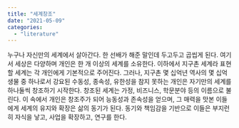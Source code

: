 ```yaml
---
title: "세계창조"
date: "2021-05-09"
categories: 
  - "literature"
---
```


누구나 자신만의 세계에서 살아간다. 한 선배가 해준 말인데 두고두고 곱씹게 된다. 여기서 세상은 다양하며 개인은 한 개 이상의 세계를 소유한다. 이하에서 지구촌 세계라 표현할 세계는 각 개인에게 기본적으로 주어진다. 그러나, 지구촌 몇 십억년 역사의 몇 십억 생물 중 하나로서 강요된 수동성, 종속성, 유한성을 참지 못하는 개인은 자기만의 세계를 하나둘씩 창조하기 시작한다. 창조된 세계는 가정, 비즈니스, 학문분야 등의 이름으로 불린다. 이 속에서 개인은 창조주가 되어 능동성과 존속성을 얻으며, 그 매력을 맛본 이들에게 세계의 유지와 확장은 삶의 동기가 된다. 동기와 책임감을 기반으로 이들은 부지런히 자식을 낳고, 사업을 확장하고, 연구를 한다.
